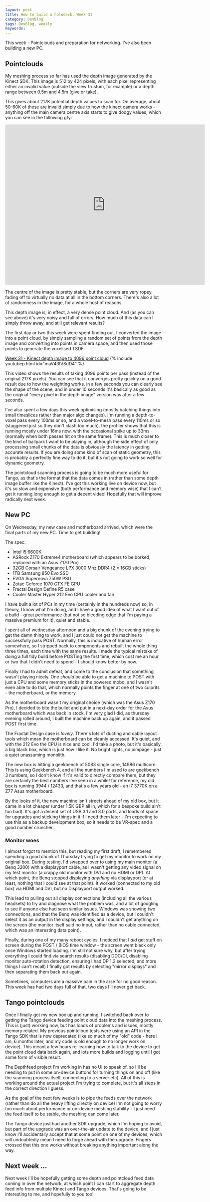 ```yaml
---
layout: post
title: How to build a holodeck, Week 31
category: DevBlog
tags: DevBlog, weekly
keywords: 
---
```


This week - Pointclouds and preparation for networking. I've also been building
a new PC.


## Pointclouds

My meshing process so far has used the depth image generated by the Kinect SDK. This image
is 512 by 424 pixels, with each pixel representing either an invalid value (outside the view
frustum, for example) or a depth range between 0.5m and 4.5m (give or take).

This gives about 217K potential depth values to scan for. On average, about 50-60K of these
are invalid simply due to how the kinect camera works - anything off the main camera centre axis
starts to give dodgy values, which you can see in the following gfy:

<iframe src='https://www.gfycat.com/ifr/HalfPalatableHind' frameborder='0' scrolling='no' width='640' height='512' allowfullscreen></iframe>

The centre of the image is pretty stable, but the corners are very ropey, fading off to virtually
no data at all in the bottom corners. There's also a lot of randomness in the image, for a whole host of reasons.

This depth image is, in effect, a very dense point cloud. And (as you can see above) it's very noisy
and full of errors. How much of this data can I simply throw away, and still get relevant results?

The first day or two this week were spent finding out. I converted the image into a point cloud, by simply
sampling a random set of points from the depth image and converting into points in camera space, and then
used those points to generate the voxelised TSDF.

[Week 31 - Kinect depth image to 4096 point cloud](https://youtu.be/maV43IVSdD4)
{% include youtubep.html id="maV43IVSdD4" %}

This video shows the results of taking 4096 points per pass (instead of the original 217K pixels). You
can see that it converges pretty quickly on a good result due to how the weighting works. in a few seconds
you can clearly see the shape of the scene, and in under 10 seconds it's basically as good as the original
"every pixel in the depth image" version was after a few seconds.

I've also spent a few days this week optimising (mostly batching things into small timeslices rather than
major algo changes). I'm running a depth-to-voxel pass every 100ms or so, and a voxel-to-mesh pass every
110ms or so (staggered just so they don't clash too much).
the profiler shows that this is running mostly under 16ms now, with the occasional
spike up to 33ms (normally when both passes hit on the same frame).
This is much closer to the kind of ballpark I want to be playing in, although the side effect
of only processing small chunks of the data is obviously the latency in getting accurate results. If you are
doing some kind of scan of static geometry, this is probably a perfectly fine way to do it, but it's not going
to work so well for dynamic geometry.

The pointcloud scanning process is going to be much more useful for Tango, as that's the format that the
data comes in (rather than some depth image buffer like the Kinect). I've got this working live on device now,
but it's so slow and expensive (both performance and memory wise) that I can't get it running long enough
to get a decent video! Hopefully that will improve radically next week.

## New PC

On Wednesday, my new case and motherboard arrived, which were the final parts of my new PC. Time to get building!

The spec:

* Intel I5 6600K
* ASRock Z170 Extreme4 motherboard (which appears to be borked, replaced with an Asus Z170 Pro)
* 32GB Corsair Vengeance LPX 3000 Mhz DDR4 (2 * 16GB sticks)
* 1TB Samsung 850 Evo SSD
* EVGA Supernova 750W PSU
* Zotac Geforce 1070 GTX FE GPU
* Fractal Design Define R5 case
* Cooler Master Hyper 212 Evo CPU cooler and fan

I have built a lot of PCs in my time (certainly in the hundreds now) so, in theory, I know what I'm doing, and I
have a good idea of what I want out of a build - great performance (but not so bleeding edge that I'm paying
a massive premium for it), quiet and stable.

I spent all of wednesday afternoon and a big chunk of the evening trying to get the damn thing to work, and
I just could not get the machine to successfully pass POST. Normally, this is indicative of human error somewhere,
so I stripped back to components and rebuilt the whole thing three times, each time with the same results. I
made the typical mistake of doing a full tidy build before POSTing the first time, which cost me an hour or two
that I didn't need to spend - I should know better by now.

Finally I had to admit defeat, and come to the conclusion that something wasn't playing nicely. One *should* be
able to get a machine to POST with just a CPU and some memory sticks in the powered mobo, and I wasn't even
able to do that, which normally points the finger at one of two culprits - the motherboard, or the memory.

As the motherboard wasn't my original choice (which was the Asus Z170 Pro), I decided to bite the bullet and
put in a next-day order for the Asus motherboard which was back in stock. I'm very glad I did, as thursday evening
rolled around, I built the machine back up again, and it passed POST first time.

The Fractal Design case is *lovely*. There's lots of ducting and cable layout tools which mean the motherboard
can be cleanly accessed. It's quiet, and with the 212 Evo the CPU is nice and cool. I'd take a photo, but it's basically
a big black box, which is just how I like it. No bright lights, no pimpage - just a quiet unassuming monolith.

The new box is hitting a geekbench of 5083 single core, 14986 multicore. This is using Geekbench 4, and all the
numbers I'm used to are geekbench 3 numbers, so I don't know if it's valid to directly compare them, but they are
certainly the best numbers I've seen in a while! for reference, my old box is running 3944 / 12433, and that's
a few years old - an i7 3770K on a Z77 Asus motherboard.

By the looks of it, the new machine isn't streets ahead of my old box, but it came in a lot cheaper (under 1.5K
GBP all in, which for a bespoke build ain't too bad). It's got a decent set of USB 3.1 and 3.0 ports, and loads
of space for upgrades and sticking things in it if I need them later - I'm expecting to use this as a backup
development box, so it needs to be VR-spec and a good number cruncher.

### Monitor woes

I almost forgot to mention this, but reading my first draft, I remembered spending a good chunk of Thursday trying
to get my monitor to work on my original box. During testing, I'd swapped over to using my main monitor (a Benq 3200)
with a displayport cable, as I wasn't getting any video signal on my test monitor (a crappy old monitor with DVI and
no HDMI or DP). At which point, the Benq stopped displaying *anything* via displayport (or at least, nothing that
I could see at that point). It worked (connected to my old box) via HDMI and DVI, but no Displayport output worked.

This lead to pulling out all display connections (including all the various headsets) to try and diagnose what the
problem was, and a lot of googling to see if anyone else had seen similar issues. Windows was showing two connections,
and that the Benq was identified as a device, but I couldn't select it as an output in the display settings, and
I couldn't get anything on the screen (the monitor itself said no input, rather than no cable connected, which
was an interesting data point).

Finally, during one of my many reboot cycles, I noticed that I *did* get stuff on screen during the POST / BIOS time
window - the screen went black only once Windows started loading. I'm still not sure why, but after trying everything
I could find via search results (disabling DDC/CI, disabling monitor auto-rotation detection, ensuring I had DP 1.2
selected, and more things I can't recall) I finally got results by selecting "mirror displays" and then separating
them back out again.

Sometimes, computers are a massive pain in the arse for no good reason. This week has had two days full of that, two
days I'll never get back.

## Tango pointclouds

Once I finally got my new box up and running, I switched back over to getting the Tango device feeding point
cloud data into the meshing process. This is (just) working now, but has loads of problems and issues, mostly
memory related. My previous pointcloud tests were using an API in the Tango SDK that is now deprecated (like
so much of my "old" code - here I am, 6 months later, and my code is old enough to no longer work on device).
This meant a few hours re-learning how to talk to the device to get the point cloud data back again, and
lots more builds and logging until I got some form of visible result.

The Depthfeed project I'm working in has no UI to speak of, so I'll be needing to put in some on-device buttons
for turning things on and off (like the scanning process itself, connecting to a server etc). All of this
is working around the actual project I'm trying to complete, but it's all steps in the correct direction I guess.

As the goal of the next few weeks is to pipe the feeds over the network (rather than do all the heavy lifting
directly on device) I'm not going to worry too much about performance or on-device meshing stability - I
just need the feed itself to be stable, the meshing can come later.

The Tango device just had another SDK upgrade, which I'm hoping to avoid, but part of the upgrade was an
over-the-air update to the device, and I just know I'll accidentally accept that at some point on one of my
devices, which will undoubtedly mean I need to forge ahead with the upgrade. Fingers crossed that this one
works without breaking anything important along the way.

## Next week ...

Next week I'll be hopefully getting some depth and pointcloud feed data coming in over the network, at which point
I can start to aggregate depth feed info from multiple Kinect and Tango devices. That's going to be
interesting to me, and hopefully to you too!








